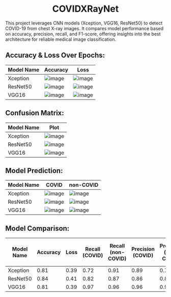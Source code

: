 <h1 align="center">COVIDXRayNet</h1> 
This project leverages CNN models (Xception, VGG16, ResNet50) to detect COVID-19 from chest X-ray images. It compares model performance based on accuracy, precision, recall, and F1-score, offering insights into the best architecture for reliable medical image classification.

## Accuracy & Loss Over Epochs:

| Model Name | Accuracy                                                                                  | Loss                                                                                      |
|------------|-------------------------------------------------------------------------------------------|-------------------------------------------------------------------------------------------|
| Xception   | ![image](https://github.com/user-attachments/assets/7dec0a90-01ef-4e9a-846d-b5988bab9dcf) | ![image](https://github.com/user-attachments/assets/43a15ff8-bc06-447a-9dd6-f3ed3d3b5c96) |
| ResNet50   | ![image](https://github.com/user-attachments/assets/3abdd91b-f597-487a-b93b-ac4cd2e4f4d3) | ![image](https://github.com/user-attachments/assets/5597a454-ca09-450d-840e-d2a9d3ea8e44) |
| VGG16      | ![image](https://github.com/user-attachments/assets/8088e746-a2f0-46bf-bc05-6770546e746f) | ![image](https://github.com/user-attachments/assets/d4079cd1-cb92-40f1-9e56-4a4a2e92cf8d) |

## Confusion Matrix:

| Model Name | Plot                                                                                      |
|------------|-------------------------------------------------------------------------------------------|
| Xception   | ![image](https://github.com/user-attachments/assets/15161ad2-409f-4343-8255-e5c0e55ce730) |
| ResNet50   | ![image](https://github.com/user-attachments/assets/1f6bd203-b734-4ef0-a0da-6bcd4bf66d3f) |
| VGG16      | ![image](https://github.com/user-attachments/assets/8935cfec-957b-4e86-a10d-8b76eb6eb026) |

## Model Prediction:

| Model Name | COVID                                                                                     | non-COVID                                                                                 |
|------------|-------------------------------------------------------------------------------------------|-------------------------------------------------------------------------------------------|
| Xception   | ![image](https://github.com/user-attachments/assets/6c9f547c-19e4-43fb-b689-21462acd0296) | ![image](https://github.com/user-attachments/assets/49fdc908-ad2b-4292-9fdf-86b02d6e58c8) |
| ResNet50   | ![image](https://github.com/user-attachments/assets/e2ee79af-4b61-4bc6-b2d5-0e2f73ddfb3f) | ![image](https://github.com/user-attachments/assets/9be8d9b8-2bf0-4573-a88e-5b4d7b273c03) |
| VGG16      | ![image](https://github.com/user-attachments/assets/055eb479-2370-4873-b20c-3651b2fb69e9) | ![image](https://github.com/user-attachments/assets/935e999a-f937-46e9-b940-ee5358fc2692) |

## Model Comparison:

| Model Name | Accuracy | Loss | Recall (COVID) | Recall (non-COVID) | Precision (COVID) | Precision (non-COVID) | F1-Score (COVID) | F1-Score (non-COVID) | Overall Accuracy | Model Size (MB) |
|------------|----------|------|----------------|--------------------|-------------------|-----------------------|------------------|----------------------|------------------|-----------------|
| Xception   | 0.81     | 0.39 | 0.72           | 0.91               | 0.89              | 0.78                  | 0.79             | 0.84                 | 0.82             | 86.4            |
| ResNet50   | 0.84     | 0.41 | 0.82           | 0.87               | 0.86              | 0.84                  | 0.84             | 0.85                 | 0.85             | 214             |
| VGG16      | 0.81     | 0.39 | 0.97           | 0.96               | 0.96              | 0.97                  | 0.96             | 0.96                 | 0.96             | 204             |
